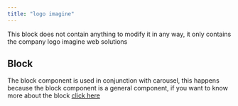 ```yaml
---
title: "logo imagine"
---
```


This block does not contain anything to modify it in any way, it only contains the company logo imagine web solutions

## Block
The block component is used in conjunction with carousel, this happens because the block component is a general component, if you want to know more about the block [click here](./block)